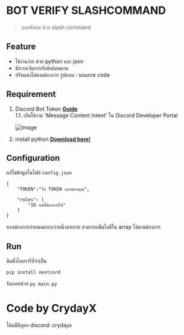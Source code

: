 # BOT VERIFY SLASHCOMMAND
> บอทรับยศ ด้วย slash command

## **Feature**
- ใข้งานง่าย ด้วย python และ json
- มีระบบจัดการกับข้อผิดพลาด
- ปรับแต่งได้ตามต้องการ รูปแบบ : source code

## **Requirement**

1. Discord Bot Token **[Guide](https://discordjs.guide/preparations/setting-up-a-bot-application.html#creating-your-bot)**  
   1.1. เปิดใช้งาน 'Message Content Intent' ใน Discord Developer Portal

   ![Image](https://cdn.discordapp.com/attachments/1095025373986685022/1102635940528271390/image.png)
    
2. install python **[Download here!](https://www.python.org)** <br>


## Configuration

แก้ไขข้อมูลในไฟล์ `config.json`

```
{
    "TOKEN":"ใส่ TOKEN บอทของคุณ",
    
    "roles": [
        "ID ยศที่ต้องการให้"
    ]
}
```
หากต้องการกําหนดมากกว่าหนึ่งบทบาท สามารถเพิ่มไอดีใน array ได้ตามต้องการ

## Run

ติดตั้งไลบรารีที่จำเป็น
```
pip install nextcord
```

รันบอทด้วย `py main.py`

# Code by CrydayX
โค้ดมีปัญหา discord: crydayx